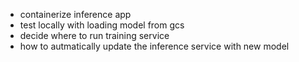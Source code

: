 - containerize inference app
- test locally with loading model from gcs
- decide where to run training service
- how to autmatically update the inference service with new model